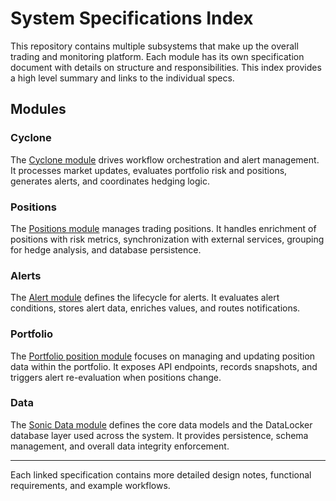 # System Specifications Index

This repository contains multiple subsystems that make up the overall trading and monitoring platform.  Each module has its own specification document with details on structure and responsibilities. This index provides a high level summary and links to the individual specs.

## Modules

### Cyclone
The [Cyclone module](cyclone/cyclone_module_spec.md) drives workflow orchestration and alert management. It processes market updates, evaluates portfolio risk and positions, generates alerts, and coordinates hedging logic.

### Positions
The [Positions module](positions/position_module_spec.md) manages trading positions. It handles enrichment of positions with risk metrics, synchronization with external services, grouping for hedge analysis, and database persistence.

### Alerts
The [Alert module](alert_core/alert_module_spec.md) defines the lifecycle for alerts. It evaluates alert conditions, stores alert data, enriches values, and routes notifications.

### Portfolio
The [Portfolio position module](portfolio/position_module_spec.md) focuses on managing and updating position data within the portfolio. It exposes API endpoints, records snapshots, and triggers alert re-evaluation when positions change.

### Data
The [Sonic Data module](data/sonic_data_module_spec.md) defines the core data models and the DataLocker database layer used across the system. It provides persistence, schema management, and overall data integrity enforcement.

---

Each linked specification contains more detailed design notes, functional requirements, and example workflows.
